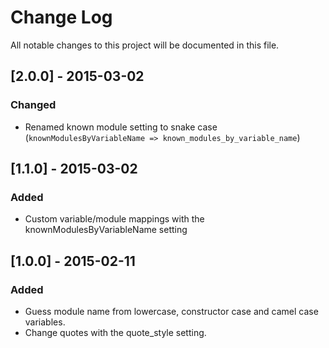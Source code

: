 # Change Log

All notable changes to this project will be documented in this file.

## [2.0.0] - 2015-03-02
### Changed

- Renamed known module setting to snake case (`knownModulesByVariableName => known_modules_by_variable_name`)

## [1.1.0] - 2015-03-02
### Added

- Custom variable/module mappings with the knownModulesByVariableName setting

## [1.0.0] - 2015-02-11
### Added

- Guess module name from lowercase, constructor case and camel case variables.
- Change quotes with the quote_style setting.
